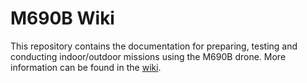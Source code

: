 # M690B Wiki

This repository contains the documentation for preparing, testing and conducting indoor/outdoor missions using the M690B drone. More information can be found in the [wiki](https://hardtekpt.github.io/M690B-Wiki/).